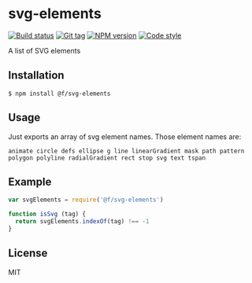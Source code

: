 
# svg-elements

[![Build status][travis-image]][travis-url]
[![Git tag][git-image]][git-url]
[![NPM version][npm-image]][npm-url]
[![Code style][standard-image]][standard-url]

A list of SVG elements

## Installation

    $ npm install @f/svg-elements

## Usage

Just exports an array of svg element names. Those element names are:

`animate circle defs ellipse g line linearGradient mask path pattern polygon polyline radialGradient rect stop svg text tspan`

## Example

```js
var svgElements = require('@f/svg-elements')

function isSvg (tag) {
  return svgElements.indexOf(tag) !== -1
}
```

## License

MIT

[travis-image]: https://img.shields.io/travis/micro-js/svg-elements.svg?style=flat-square
[travis-url]: https://travis-ci.org/micro-js/svg-elements
[git-image]: https://img.shields.io/github/tag/micro-js/svg-elements.svg
[git-url]: https://github.com/micro-js/svg-elements
[standard-image]: https://img.shields.io/badge/code%20style-standard-brightgreen.svg?style=flat
[standard-url]: https://github.com/feross/standard
[npm-image]: https://img.shields.io/npm/v/@f/svg-elements.svg?style=flat-square
[npm-url]: https://npmjs.org/package/@f/svg-elements

